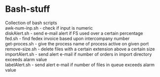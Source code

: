 # Bash-stuff  
Collection of bash scripts  
  awk-num-inp.sh - check if input is numeric  
  diskAlert.sh - send e-mail alert if FS used over a certain percentage  
  fed.sh - find fedex invoice based upon intercompany number  
  get-proces.sh - give the process name of process active on given port  
  remove-size.sh - delete files with a certain extension above a certain size  
  importAlert.sh - send alert e-mail if number of orders in import directory exceeds alarm value  
  labelAlert.sh - send alert e-mail if number of files in queue exceeds alarm value
